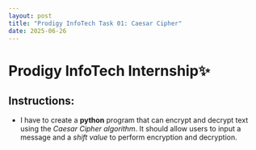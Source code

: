 ```yaml
---
layout: post
title: "Prodigy InfoTech Task 01: Caesar Cipher"
date: 2025-06-26
---
```


# Prodigy InfoTech Internship✨
## Instructions:
- I have to create a **python** program that can encrypt and decrypt text using the *Caesar Cipher algorithm*. It should allow users to input a message and a *shift value* to perform encryption and decryption.
